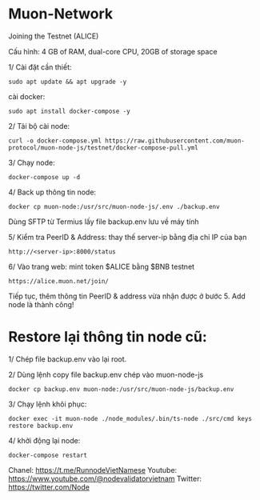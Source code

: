 # Muon-Network

Joining the Testnet (ALICE)

Cấu hình: 
4 GB of RAM, dual-core CPU, 20GB of storage space

1/ Cài đặt cần thiết: 

    sudo apt update && apt upgrade -y
    
cài docker:

    sudo apt install docker-compose -y
    
2/ Tải bộ cài node:

    curl -o docker-compose.yml https://raw.githubusercontent.com/muon-protocol/muon-node-js/testnet/docker-compose-pull.yml
    
3/ Chạy node:

    docker-compose up -d
    
4/ Back up thông tin node:
    
    docker cp muon-node:/usr/src/muon-node-js/.env ./backup.env
    
Dùng SFTP từ Termius lấy file backup.env lưu về máy tính

5/ Kiểm tra PeerID & Address: thay thế server-ip bằng địa chỉ IP của bạn

    http://<server-ip>:8000/status
    
6/ Vào trang web: mint token $ALICE bằng $BNB testnet

    https://alice.muon.net/join/
    
Tiếp tục, thêm thông tin PeerID & address vừa nhận được ở bước 5. Add node là thành công!


# Restore lại thông tin node cũ:

1/ Chép file backup.env vào lại root.

2/ Dùng lệnh copy file backup.env chép vào muon-node-js

    docker cp backup.env muon-node:/usr/src/muon-node-js/backup.env
    
3/ Chạy lệnh khôi phục:

    docker exec -it muon-node ./node_modules/.bin/ts-node ./src/cmd keys restore backup.env
    
4/ khởi động lại node:

    docker-compose restart
    
Chanel: https://t.me/RunnodeVietNamese
Youtube: https://www.youtube.com/@nodevalidatorvietnam
Twitter: https://twitter.com/Node    

